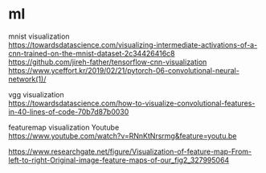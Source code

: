 # ml

mnist visualization  
https://towardsdatascience.com/visualizing-intermediate-activations-of-a-cnn-trained-on-the-mnist-dataset-2c34426416c8  
https://github.com/jireh-father/tensorflow-cnn-visualization  
https://www.yceffort.kr/2019/02/21/pytorch-06-convolutional-neural-network(1)/  

vgg visualization  
https://towardsdatascience.com/how-to-visualize-convolutional-features-in-40-lines-of-code-70b7d87b0030  

featuremap visualization Youtube  
https://www.youtube.com/watch?v=RNnKtNrsrmg&feature=youtu.be  

https://www.researchgate.net/figure/Visualization-of-feature-map-From-left-to-right-Original-image-feature-maps-of-our_fig2_327995064  
